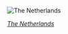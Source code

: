 
![The Netherlands](https://www.gstatic.com/prettyearth/assets/full/2007.jpg)

*[The Netherlands](https://www.google.com/maps/@51.178858,5.91339,15z/data=!3m1!1e3)*
